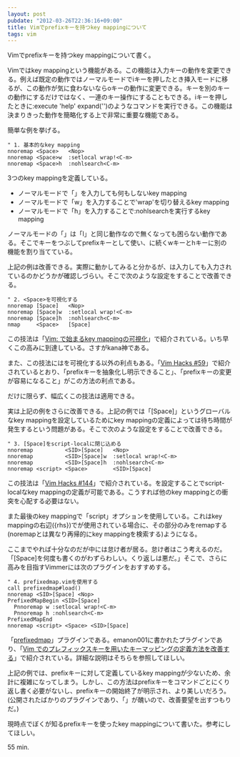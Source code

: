 ```yaml
---
layout: post
pubdate: "2012-03-26T22:36:16+09:00"
title: Vimでprefixキーを持つkey mappingについて
tags: vim
---
```

Vimでprefixキーを持つkey mappingについて書く。

Vimではkey mappingという機能がある。この機能は入力キーの動作を変更できる。例えば既定の動作ではノーマルモードでiキーを押したとき挿入モードに移るが、この動作が気に食わないならoキーの動作に変更できる。キーを別のキーの動作にするだけではなく、一連のキー操作にすることもできる。iキーを押したときに:execute 'help' expand('<cword>')のようなコマンドを実行できる。この機能は決まりきった動作を簡略化する上で非常に重要な機能である。

簡単な例を挙げる。

    " 1. 基本的なkey mapping
    nnoremap <Space>   <Nop>
    nnoremap <Space>w  :setlocal wrap!<C-m>
    nnoremap <Space>h  :nohlsearch<C-m>

3つのkey mappingを定義している。

+ ノーマルモードで「<Space>」を入力しても何もしないkey mapping
+ ノーマルモードで「<Space>w」を入力することで'wrap'を切り替えるkey mapping
+ ノーマルモードで「<Space>h」を入力することで:nohlsearchを実行するkey mapping

ノーマルモードの「<Space>」は「l」と同じ動作なので無くなっても困らない動作である。そこで<Space>キーをつぶしてprefixキーとして使い、<Space>に続くwキーとhキーに別の機能を割り当てている。

上記の例は改善できる。実際に動かしてみると分かるが、<Space>は入力しても入力されているのかどうかが確認しづらい。そこで次のような設定をすることで改善できる。

    " 2. <Space>を可視化する
    nnoremap [Space]   <Nop>
    nnoremap [Space]w  :setlocal wrap!<C-m>
    nnoremap [Space]h  :nohlsearch<C-m>
    nmap     <Space>   [Space]

この技法は「[Vim: <Space>で始まるkey mappingの可視化](http://whileimautomaton.net/2007/03/03205900)」で紹介されている。いち早くこの高みに到達している。さすがkana神である。

また、この技法には<Space>を可視化する以外の利点もある。「[Vim Hacks #59](http://vim-users.jp/2009/08/hack-59/)」で紹介されているとおり、「prefixキーを抽象化し明示できること」、「prefixキーの変更が容易になること」がこの方法の利点である。

<Space>だけに限らず、幅広くこの技法は適用できる。

実は上記の例をさらに改善できる。上記の例では「[Space]」というグローバルなkey mappingを設定しているためにkey mappingの定義によっては待ち時間が発生するという問題がある。そこで次のような設定をすることで改善できる。

    " 3. [Space]をscript-localに閉じ込める
    nnoremap          <SID>[Space]   <Nop>
    nnoremap          <SID>[Space]w  :setlocal wrap!<C-m>
    nnoremap          <SID>[Space]h  :nohlsearch<C-m>
    nnoremap <script> <Space>        <SID>[Space]

この技法は「[Vim Hacks #144](http://vim-users.jp/2010/05/hack-144/)」で紹介されている。<SID>を設定することでscript-localなkey mappingの定義が可能である。こうすれば他のkey mappingとの衝突を心配する必要はない。

また最後のkey mappingで「script」オプションを使用している。これはkey mappingの右辺({rhs})で<SID>が使用されている場合に、その部分のみをremapする(noremapとは異なり再帰的にkey mappingを検索する)ようになる。

ここまでやれば十分なのだが中には怠け者が居る。怠け者はこう考えるのだ。「<SID>[Space]を何度も書くのがわずらわしい。くり返しは悪だ。」そこで、さらに高みを目指すVimmerには次のプラグインをおすすめする。

    " 4. prefixedmap.vimを使用する
    call prefixedmap#load()
    nnoremap <SID>[Space] <Nop>
    PrefixedMapBegin <SID>[Space]
      Pnnoremap w :setlocal wrap!<C-m>
      Pnnoremap h :nohlsearch<C-m>
    PrefixedMapEnd
    nnoremap <script> <Space> <SID>[Space]

「[prefixedmap](https://github.com/emanon001/prefixedmap.vim)」プラグインである。emanon001に書かれたプラグインであり、「[Vim でのプレフィックスキーを用いたキーマッピングの定義方法を改善する](http://emanon001.github.com/blog/2012/03/25/improve-key-mapping-using-prefix-key-in-vim/)」で紹介されている。詳細な説明はそちらを参照してほしい。

上記の例では、prefixキーに対して定義しているkey mappingが少ないため、余計に複雑になってしまう。しかし、この方法はprefixキーをコマンドごとにくり返し書く必要がないし、prefixキーの開始終了が明示され、より美しいだろう。(公開されたばかりのプラグインであり、「<Nop>」が醜いので、改善要望を出すつもりだ。)

現時点でぼくが知るprefixキーを使ったkey mappingについて書いた。参考にしてほしい。

55 min.
